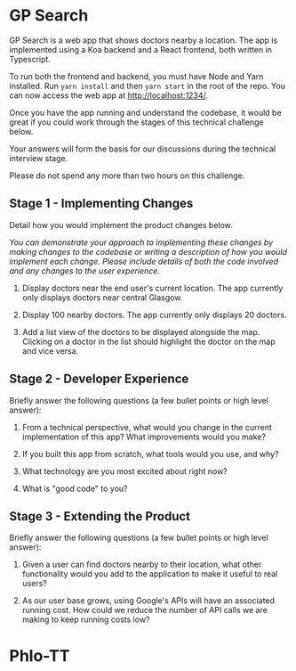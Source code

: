 # GP Search

GP Search is a web app that shows doctors nearby a location. The app is implemented using a Koa backend and a React frontend, both written in Typescript.

To run both the frontend and backend, you must have Node and Yarn installed. Run `yarn install` and then `yarn start` in the root of the repo. You can now access the web app at [http://localhost:1234/](http://localhost:1234/).

Once you have the app running and understand the codebase, it would be great if you could work through the stages of this technical challenge below.

Your answers will form the basis for our discussions during the technical interview stage.

Please do not spend any more than two hours on this challenge.

## Stage 1 - Implementing Changes

Detail how you would implement the product changes below.

_You can demonstrate your approach to implementing these changes by making changes to the codebase or writing a description of how you would implement each change. Please include details of both the code involved and any changes to the user experience._

1. Display doctors near the end user's current location. The app currently only displays doctors near central Glasgow.

2. Display 100 nearby doctors. The app currently only displays 20 doctors.

3. Add a list view of the doctors to be displayed alongside the map. Clicking on a doctor in the list should highlight the doctor on the map and vice versa.

## Stage 2 - Developer Experience

Briefly answer the following questions (a few bullet points or high level answer):

1. From a technical perspective, what would you change in the current implementation of this app? What improvements would you make?

2. If you built this app from scratch, what tools would you use, and why?

3. What technology are you most excited about right now?

4. What is "good code" to you?

## Stage 3 - Extending the Product

Briefly answer the following questions (a few bullet points or high level answer):

1. Given a user can find doctors nearby to their location, what other functionality would you add to the application to make it useful to real users?

2. As our user base grows, using Google's APIs will have an associated running cost. How could we reduce the number of API calls we are making to keep running costs low?

# Phlo-TT
